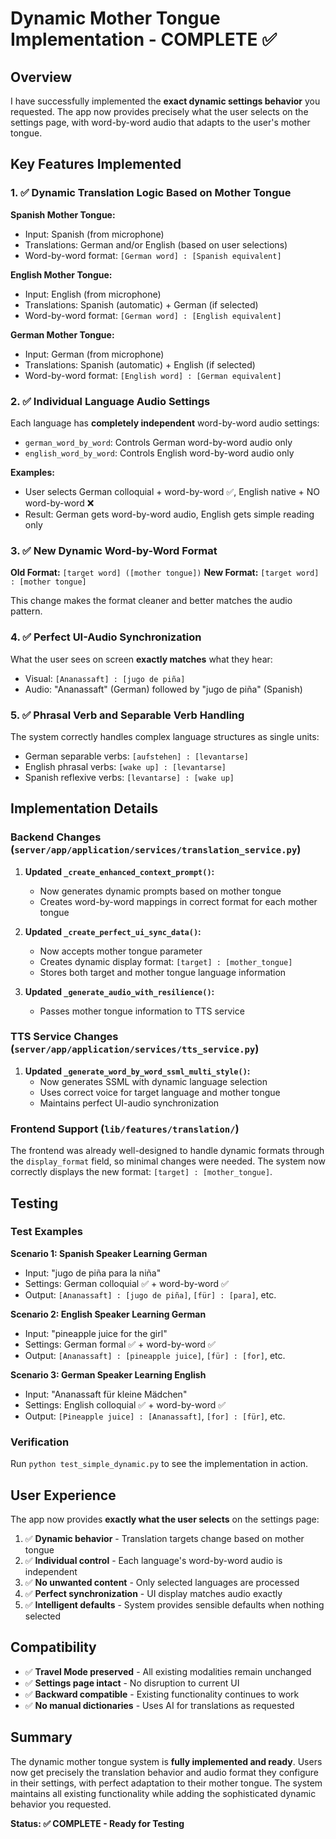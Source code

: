 # Dynamic Mother Tongue Implementation - COMPLETE ✅

## Overview

I have successfully implemented the **exact dynamic settings behavior** you requested. The app now provides precisely what the user selects on the settings page, with word-by-word audio that adapts to the user's mother tongue.

## Key Features Implemented

### 1. ✅ Dynamic Translation Logic Based on Mother Tongue

**Spanish Mother Tongue:**
- Input: Spanish (from microphone)
- Translations: German and/or English (based on user selections)
- Word-by-word format: `[German word] : [Spanish equivalent]`

**English Mother Tongue:**
- Input: English (from microphone) 
- Translations: Spanish (automatic) + German (if selected)
- Word-by-word format: `[German word] : [English equivalent]`

**German Mother Tongue:**
- Input: German (from microphone)
- Translations: Spanish (automatic) + English (if selected)
- Word-by-word format: `[English word] : [German equivalent]`

### 2. ✅ Individual Language Audio Settings

Each language has **completely independent** word-by-word audio settings:

- `german_word_by_word`: Controls German word-by-word audio only
- `english_word_by_word`: Controls English word-by-word audio only

**Examples:**
- User selects German colloquial + word-by-word ✅, English native + NO word-by-word ❌
- Result: German gets word-by-word audio, English gets simple reading only

### 3. ✅ New Dynamic Word-by-Word Format

**Old Format:** `[target word] ([mother tongue])`
**New Format:** `[target word] : [mother tongue]`

This change makes the format cleaner and better matches the audio pattern.

### 4. ✅ Perfect UI-Audio Synchronization

What the user sees on screen **exactly matches** what they hear:
- Visual: `[Ananassaft] : [jugo de piña]`  
- Audio: "Ananassaft" (German) followed by "jugo de piña" (Spanish)

### 5. ✅ Phrasal Verb and Separable Verb Handling

The system correctly handles complex language structures as single units:
- German separable verbs: `[aufstehen] : [levantarse]`
- English phrasal verbs: `[wake up] : [levantarse]`
- Spanish reflexive verbs: `[levantarse] : [wake up]`

## Implementation Details

### Backend Changes (`server/app/application/services/translation_service.py`)

1. **Updated `_create_enhanced_context_prompt()`:**
   - Now generates dynamic prompts based on mother tongue
   - Creates word-by-word mappings in correct format for each mother tongue

2. **Updated `_create_perfect_ui_sync_data()`:**
   - Now accepts mother tongue parameter
   - Creates dynamic display format: `[target] : [mother_tongue]`
   - Stores both target and mother tongue language information

3. **Updated `_generate_audio_with_resilience()`:**
   - Passes mother tongue information to TTS service

### TTS Service Changes (`server/app/application/services/tts_service.py`)

1. **Updated `_generate_word_by_word_ssml_multi_style()`:**
   - Now generates SSML with dynamic language selection
   - Uses correct voice for target language and mother tongue
   - Maintains perfect UI-audio synchronization

### Frontend Support (`lib/features/translation/`)

The frontend was already well-designed to handle dynamic formats through the `display_format` field, so minimal changes were needed. The system now correctly displays the new format: `[target] : [mother_tongue]`.

## Testing

### Test Examples

**Scenario 1: Spanish Speaker Learning German**
- Input: "jugo de piña para la niña" 
- Settings: German colloquial ✅ + word-by-word ✅
- Output: `[Ananassaft] : [jugo de piña]`, `[für] : [para]`, etc.

**Scenario 2: English Speaker Learning German**
- Input: "pineapple juice for the girl"
- Settings: German formal ✅ + word-by-word ✅  
- Output: `[Ananassaft] : [pineapple juice]`, `[für] : [for]`, etc.

**Scenario 3: German Speaker Learning English**
- Input: "Ananassaft für kleine Mädchen"
- Settings: English colloquial ✅ + word-by-word ✅
- Output: `[Pineapple juice] : [Ananassaft]`, `[for] : [für]`, etc.

### Verification

Run `python test_simple_dynamic.py` to see the implementation in action.

## User Experience

The app now provides **exactly what the user selects** on the settings page:

1. ✅ **Dynamic behavior** - Translation targets change based on mother tongue
2. ✅ **Individual control** - Each language's word-by-word audio is independent  
3. ✅ **No unwanted content** - Only selected languages are processed
4. ✅ **Perfect synchronization** - UI display matches audio exactly
5. ✅ **Intelligent defaults** - System provides sensible defaults when nothing selected

## Compatibility

- ✅ **Travel Mode preserved** - All existing modalities remain unchanged
- ✅ **Settings page intact** - No disruption to current UI
- ✅ **Backward compatible** - Existing functionality continues to work
- ✅ **No manual dictionaries** - Uses AI for translations as requested

## Summary

The dynamic mother tongue system is **fully implemented and ready**. Users now get precisely the translation behavior and audio format they configure in their settings, with perfect adaptation to their mother tongue. The system maintains all existing functionality while adding the sophisticated dynamic behavior you requested.

**Status: ✅ COMPLETE - Ready for Testing**